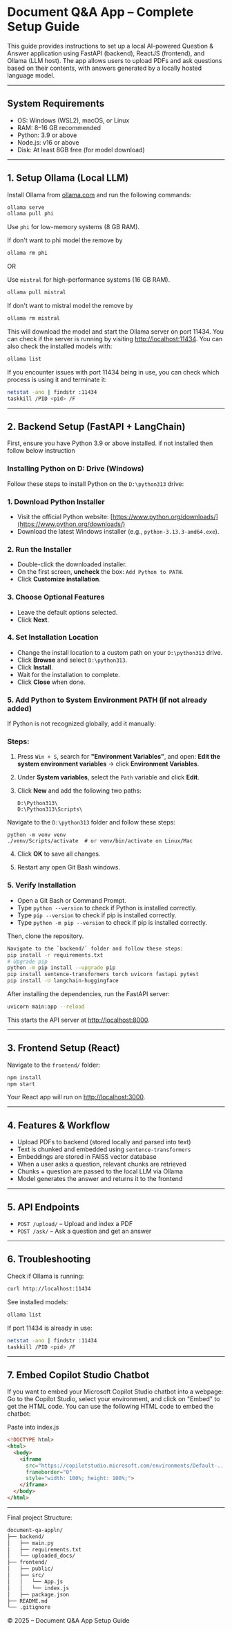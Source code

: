 
# Document Q&A App – Complete Setup Guide

This guide provides instructions to set up a local AI-powered Question & Answer application using FastAPI (backend), ReactJS (frontend), and Ollama (LLM host). The app allows users to upload PDFs and ask questions based on their contents, with answers generated by a locally hosted language model.

---

## System Requirements

- OS: Windows (WSL2), macOS, or Linux
- RAM: 8–16 GB recommended
- Python: 3.9 or above
- Node.js: v16 or above
- Disk: At least 8GB free (for model download)

---

## 1. Setup Ollama (Local LLM)

Install Ollama from [ollama.com](https://ollama.com/download) and run the following commands:

```bash
ollama serve
ollama pull phi
```

Use `phi` for low-memory systems (8 GB RAM).

If don't want to phi model the remove by 
```bash
ollama rm phi
```

OR 

Use `mistral` for high-performance systems (16 GB RAM).
```bash
ollama pull mistral
```

If don't want to mistral model the remove by 
```bash
ollama rm mistral
```

This will download the model and start the Ollama server on port 11434.
You can check if the server is running by visiting [http://localhost:11434](http://localhost:11434).
You can also check the installed models with:

```bash
ollama list
```
If you encounter issues with port 11434 being in use, you can check which process is using it and terminate it:

```bash
netstat -ano | findstr :11434
taskkill /PID <pid> /F
```
--- 

## 2. Backend Setup (FastAPI + LangChain)

First, ensure you have Python 3.9 or above installed. if not installed then follow below instruction

### Installing Python on D: Drive (Windows)

Follow these steps to install Python on the `D:\python313` drive:

### 1. Download Python Installer
- Visit the official Python website: [https://www.python.org/downloads/](https://www.python.org/downloads/)
- Download the latest Windows installer (e.g., `python-3.13.3-amd64.exe`).

### 2. Run the Installer
- Double-click the downloaded installer.
- On the first screen, **uncheck** the box: `Add Python to PATH`.
- Click **Customize installation**.

### 3. Choose Optional Features
- Leave the default options selected.
- Click **Next**.

### 4. Set Installation Location
- Change the install location to a custom path on your `D:\python313` drive.
- Click **Browse** and select `D:\python313`.
- Click **Install**.
- Wait for the installation to complete.
- Click **Close** when done.

### 5. Add Python to System Environment PATH (if not already added)

If Python is not recognized globally, add it manually:

### Steps:
1. Press `Win + S`, search for **"Environment Variables"**, and open:
   **Edit the system environment variables** → click **Environment Variables**.

2. Under **System variables**, select the `Path` variable and click **Edit**.

3. Click **New** and add the following two paths:
   ```
   D:\Python313\
   D:\Python313\Scripts\
    ```
Navigate to the `D:\python313` folder and follow these steps:
```
python -m venv venv
./venv/Scripts/activate  # or venv/bin/activate on Linux/Mac
```
4. Click **OK** to save all changes.

5. Restart any open Git Bash windows.

### 5. Verify Installation
- Open a Git Bash or Command Prompt.
- Type `python --version` to check if Python is installed correctly.
- Type `pip --version` to check if pip is installed correctly.
- Type `python -m pip --version` to check if pip is installed correctly.

Then, clone the repository.
```bash
Navigate to the `backend/` folder and follow these steps:
pip install -r requirements.txt
# Upgrade pip
python -m pip install --upgrade pip
pip install sentence-transformers torch uvicorn fastapi pytest
pip install -U langchain-huggingface
```
After installing the dependencies, run the FastAPI server:

```bash
uvicorn main:app --reload
```

This starts the API server at [http://localhost:8000](http://localhost:8000).

---

## 3. Frontend Setup (React)

Navigate to the `frontend/` folder:

```bash
npm install
npm start
```

Your React app will run on [http://localhost:3000](http://localhost:3000).

---

## 4. Features & Workflow

- Upload PDFs to backend (stored locally and parsed into text)
- Text is chunked and embedded using `sentence-transformers`
- Embeddings are stored in FAISS vector database
- When a user asks a question, relevant chunks are retrieved
- Chunks + question are passed to the local LLM via Ollama
- Model generates the answer and returns it to the frontend

---

## 5. API Endpoints

- `POST /upload/` – Upload and index a PDF  
- `POST /ask/` – Ask a question and get an answer

---

## 6. Troubleshooting

Check if Ollama is running:

```bash
curl http://localhost:11434
```

See installed models:

```bash
ollama list
```

If port 11434 is already in use:

```bash
netstat -ano | findstr :11434
taskkill /PID <pid> /F
```

---

## 7. Embed Copilot Studio Chatbot

If you want to embed your Microsoft Copilot Studio chatbot into a webpage:
Go to the Copilot Studio, select your environment, and click on "Embed" to get the HTML code.
You can use the following HTML code to embed the chatbot:

Paste into index.js

```html
<!DOCTYPE html>
<html>
  <body>
    <iframe
      src="https://copilotstudio.microsoft.com/environments/Default-.....?__version__=2"
      frameborder="0"
      style="width: 100%; height: 100%;">
    </iframe>
  </body>
</html>
```

---
Final project Structure:

```bash
document-qa-appln/
├── backend/
│   ├── main.py
│   ├── requirements.txt
│   └── uploaded_docs/
├── frontend/
│   ├── public/
│   ├── src/
│   │   └── App.js
│   │   └── index.js
│   ├── package.json
├── README.md
└── .gitignore
```

© 2025 – Document Q&A App Setup Guide
